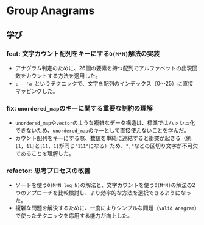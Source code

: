 # Group Anagrams

## 学び

### feat: 文字カウント配列をキーにする`O(M*N)`解法の実装

- アナグラム判定のために、26個の要素を持つ配列でアルファベットの出現回数をカウントする方法を適用した。
- `c - 'a'`というテクニックで、文字を配列のインデックス（0〜25）に直接マッピングした。

### fix: `unordered_map`のキーに関する重要な制約の理解

- `unordered_map`や`vector`のような複雑なデータ構造は、標準ではハッシュ化できないため、`unordered_map`のキーとして直接使えないことを学んだ。
- カウント配列をキーにする際、数値を単純に連結すると衝突が起きる（例: `[1, 11]`と`[11, 1]`が同じ`"111"`になる）ため、`","`などの区切り文字が不可欠であることを理解した。

### refactor: 思考プロセスの改善

- ソートを使う`O(M*N log N)`の解法と、文字カウントを使う`O(M*N)`の解法の2つのアプローチを比較検討し、より効率的な方法を選択できるようになった。
- 複雑な問題を解決するために、一度によりシンプルな問題（`Valid Anagram`）で使ったテクニックを応用する能力が向上した。
